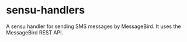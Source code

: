 # sensu-handlers
A sensu handler for sending SMS messages by MessageBird.
It uses the MessageBird REST API.
